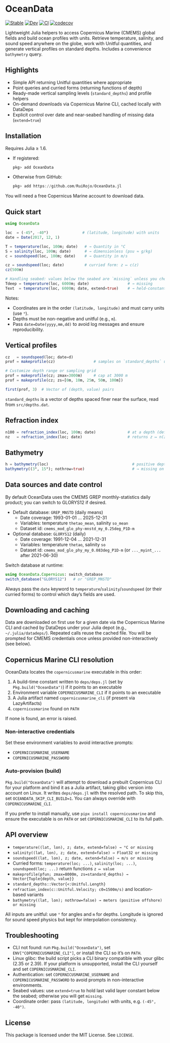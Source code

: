 # OceanData

[![Stable](https://img.shields.io/badge/docs-stable-blue.svg)](https://ruirojo.github.io/OceanData.jl/stable)
[![Dev](https://img.shields.io/badge/docs-dev-blue.svg)](https://ruirojo.github.io/OceanData.jl/dev)
[![CI](https://github.com/RuiRojo/OceanData.jl/actions/workflows/ci.yml/badge.svg)](https://github.com/RuiRojo/OceanData.jl/actions/workflows/ci.yml)
[![codecov](https://codecov.io/gh/RuiRojo/OceanData.jl/branch/main/graph/badge.svg)](https://codecov.io/gh/RuiRojo/OceanData.jl)

Lightweight Julia helpers to access Copernicus Marine (CMEMS) global fields and build ocean profiles with units. Retrieve temperature, salinity, and sound speed anywhere on the globe, work with Unitful quantities, and generate vertical profiles on standard depths. Includes a convenience `bathymetry` query.

## Highlights
- Simple API returning Unitful quantities where appropriate
- Point queries and curried forms (returning functions of depth)
- Ready-made vertical sampling levels (`standard_depths`) and profile helpers
- On-demand downloads via Copernicus Marine CLI, cached locally with DataDeps
- Explicit control over date and near-seabed handling of missing data (`extend=true`)

## Installation
Requires Julia ≥ 1.6.

- If registered:
  ```julia
  pkg> add OceanData
  ```
- Otherwise from GitHub:
  ```julia
  pkg> add https://github.com/RuiRojo/OceanData.jl
  ```

You will need a free Copernicus Marine account to download data.

## Quick start
```julia
using OceanData

loc  = (-45°, -40°)               # (latitude, longitude) with units
date = Date(2017, 12, 1)

T = temperature(loc, 100m; date)   # → Quantity in °C
S = salinity(loc, 100m; date)      # → dimensionless (psu ≈ g/kg)
c = soundspeed(loc, 100m; date)    # → Quantity in m/s

cz = soundspeed(loc; date)         # curried form: z ↦ c(z)
cz(500m)

# Handling seabed: values below the seabed are `missing` unless you choose to extend
Tdeep = temperature(loc, 6000m; date)                 # → missing
Text  = temperature(loc, 6000m; date, extend=true)    # → held-constant extension
```
Notes:
- Coordinates are in the order `(latitude, longitude)` and must carry units (use `°`).
- Depths must be non-negative and unitful (e.g., `m`).
- Pass `date=Date(yyyy,mm,dd)` to avoid log messages and ensure reproducibility.

## Vertical profiles
```julia
cz   = soundspeed(loc; date=d)
prof = makeprofile(cz)                 # samples on `standard_depths` up to 8000 m

# Customize depth range or sampling grid
prof = makeprofile(cz; zmax=3000m)     # cap at 3000 m
prof = makeprofile(cz; zs=[0m, 10m, 25m, 50m, 100m])

first(prof, 3)  # Vector of (depth, value) pairs
```
`standard_depths` is a vector of depths spaced finer near the surface, read from `src/depths.dat`.

## Refraction index
```julia
n100 = refraction_index(loc, 100m; date)              # at a depth (default c0=1500 m/s)
nz   = refraction_index(loc; date)                    # returns z ↦ n(z)
```

## Bathymetry
```julia
h = bathymetry(loc)                                     # positive depth in meters offshore
bathymetry((3°, 15°); nothrow=true)                     # → missing on land
```

## Data sources and date control
By default OceanData uses the CMEMS GREP monthly-statistics daily product; you can switch to GLORYS12 if desired.

- Default database: `GREP_MNSTD` (daily means)
  - Date coverage: 1993-01-01 … 2025-12-31
  - Variables: temperature `thetao_mean`, salinity `so_mean`
  - Dataset id: `cmems_mod_glo_phy-mnstd_my_0.25deg_P1D-m`
- Optional database: `GLORYS12` (daily)
  - Date coverage: 1991-12-04 … 2021-12-31
  - Variables: temperature `thetao`, salinity `so`
  - Dataset id: `cmems_mod_glo_phy_my_0.083deg_P1D-m` (or `..._myint_...` after 2021-06-30)

Switch database at runtime:
```julia
using OceanData.Copernicus: switch_database
switch_database("GLORYS12")   # or "GREP_MNSTD"
```
Always pass the `date` keyword to `temperature`/`salinity`/`soundspeed` (or their curried forms) to control which day’s fields are used.

## Downloading and caching
Data are downloaded on first use for a given date via the Copernicus Marine CLI and cached by DataDeps under your Julia depot (e.g., `~/.julia/datadeps/`). Repeated calls reuse the cached file. You will be prompted for CMEMS credentials once unless provided non-interactively (see below).

## Copernicus Marine CLI resolution
OceanData locates the `copernicusmarine` executable in this order:

1. A build-time constant written to `deps/deps.jl` (set by `Pkg.build("OceanData")`) if it points to an executable
2. Environment variable `COPERNICUSMARINE_CLI` if it points to an executable
3. A Julia artifact named `copernicusmarine_cli` (if present via LazyArtifacts)
4. `copernicusmarine` found on `PATH`

If none is found, an error is raised.

### Non-interactive credentials
Set these environment variables to avoid interactive prompts:
- `COPERNICUSMARINE_USERNAME`
- `COPERNICUSMARINE_PASSWORD`

### Auto-provision (build)
`Pkg.build("OceanData")` will attempt to download a prebuilt Copernicus CLI for your platform and bind it as a Julia artifact, taking glibc version into account on Linux. It writes `deps/deps.jl` with the resolved path. To skip this, set `OCEANDATA_SKIP_CLI_BUILD=1`. You can always override with `COPERNICUSMARINE_CLI`.

If you prefer to install manually, use `pipx install copernicusmarine` and ensure the executable is on `PATH` or set `COPERNICUSMARINE_CLI` to its full path.

## API overview
- `temperature((lat, lon), z; date, extend=false) → °C or missing`
- `salinity((lat, lon), z; date, extend=false) → Float32 or missing`
- `soundspeed((lat, lon), z; date, extend=false) → m/s or missing`
- Curried forms: `temperature(loc; ...)`, `salinity(loc; ...)`, `soundspeed(loc; ...)` return functions `z ↦ value`
- `makeprofile(pfun; zmax=8000m, zs=standard_depths) → Vector{Tuple{depth, value}}`
- `standard_depths::Vector{<:Unitful.Length}`
- `refraction_index(c::Unitful.Velocity; c0=1500m/s)` and location-based variants
- `bathymetry((lat, lon); nothrow=false) → meters (positive offshore) or missing`

All inputs are unitful: use `°` for angles and `m` for depths. Longitude is ignored for sound speed physics but kept for interpolation consistency.

## Troubleshooting
- CLI not found: run `Pkg.build("OceanData")`, set `ENV["COPERNICUSMARINE_CLI"]`, or install the CLI so it’s on `PATH`.
- Linux glibc: the build script picks a CLI binary compatible with your glibc (2.35 or 2.39). If your platform is unsupported, install the CLI yourself and set `COPERNICUSMARINE_CLI`.
- Authentication: set `COPERNICUSMARINE_USERNAME` and `COPERNICUSMARINE_PASSWORD` to avoid prompts in non-interactive environments.
- Seabed values: use `extend=true` to hold last valid layer constant below the seabed; otherwise you will get `missing`.
- Coordinate order: pass `(latitude, longitude)` with units, e.g. `(-45°, -40°)`.


## License
This package is licensed under the MIT License. See `LICENSE`.
